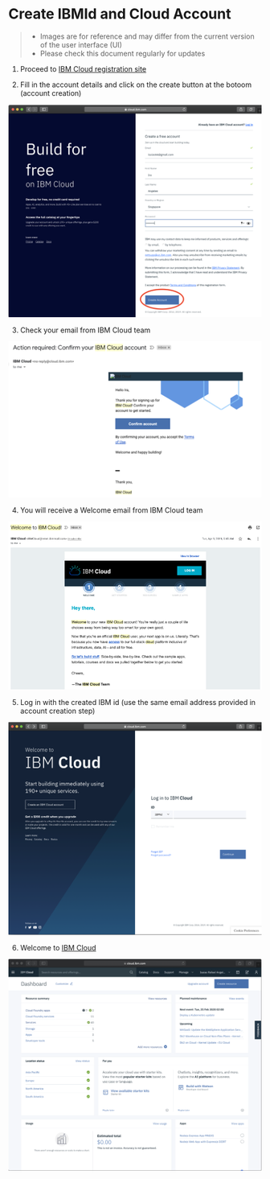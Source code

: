 # Create IBMId and Cloud Account


> * Images are for reference and may differ from the current version of the user interface (UI)
> * Please check this document regularly for updates


1. Proceed to [IBM Cloud registration site](https://ibm.biz/BdqHxa)

2. Fill in the account details and click on the create button at the botoom (account creation)

 ![Create IBM Cloud account](assets/ibmcloudcreate.png)

3. Check your email from IBM Cloud team

 ![Confirm account from IBM Cloud team](assets/ibmcloudconfirm.png)

4. You will receive a Welcome email from IBM Cloud team

 ![Check email frmom IBM Cloud team](assets/ibmcloudemail.png)

5. Log in with the created IBM id (use the same email address provided in account creation step)

 ![Log in](assets/ibmcloudsignin.png)

6. Welcome to [IBM Cloud](https://cloud.ibm.com)

 ![IBM Cloud dashboard](assets/ibmcloudwelcome.png)


